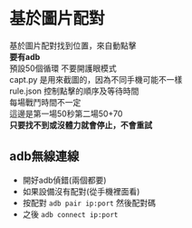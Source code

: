 # 基於圖片配對
基於圖片配對找到位置，來自動點擊  
__要有adb__  
預設50個循環
不要開護眼模式  
capt.py 是用來截圖的，因為不同手機可能不一樣  
rule.json 控制點擊的順序及等待時間  
每場戰鬥時間不一定  
這邊是第一場50秒第二場50+70  
__只要找不到或沒體力就會停止，不會重試__

## adb無線連線
- 開好adb偵錯(兩個都要)
- 如果設備沒有配對(從手機裡面看)
- 按配對 ```adb pair ip:port``` 然後配對碼
- 之後 ```adb connect ip:port```
